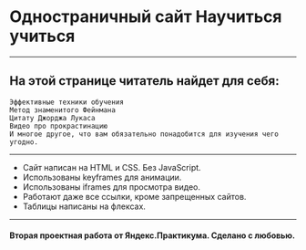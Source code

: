 # Одностраничный сайт Научиться учиться
____
## На этой странице читатель найдет для себя:

    Эффективные техники обучения
    Метод знаменитого Фейнмана
    Цитату Джорджа Лукаса
    Видео про прокрастинацию
    И многое другое, что вам обязательно понадобится для изучения чего угодно.

____

- Сайт написан на HTML и CSS. Без JavaScript.
- Использованы keyframes для анимации.
- Использованы iframes для просмотра видео.
- Работают даже все ссылки, кроме запрещенных сайтов.
- Таблицы написаны на флексах.

____
#### Вторая проектная работа от Яндекс.Практикума. Сделано с любовью.
